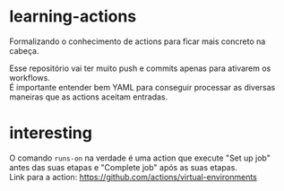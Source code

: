 # learning-actions
Formalizando o conhecimento de actions para ficar mais concreto na cabeça.  

Esse repositório vai ter muito push e commits apenas para ativarem os workflows.  
É importante entender bem YAML para conseguir processar as diversas maneiras que as actions aceitam entradas.  

# interesting
O comando `runs-on` na verdade é uma action que execute "Set up job" antes das suas etapas e "Complete job" após as suas etapas.  
Link para a action: https://github.com/actions/virtual-environments  